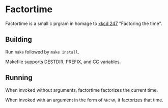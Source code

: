 Factortime
==========

Factortime is a small c prgram in homage to [xkcd 247](https://xkcd.com/247) "Factoring the time".

Building
--------

Run `make` followed by `make install`.

Makefile supports DESTDIR, PREFIX, and CC variables.

Running
-------

When invoked without arguments, factortime factorizes the current time.

When invoked with an argument in the form of `%H:%M`, it factorizes that time.

